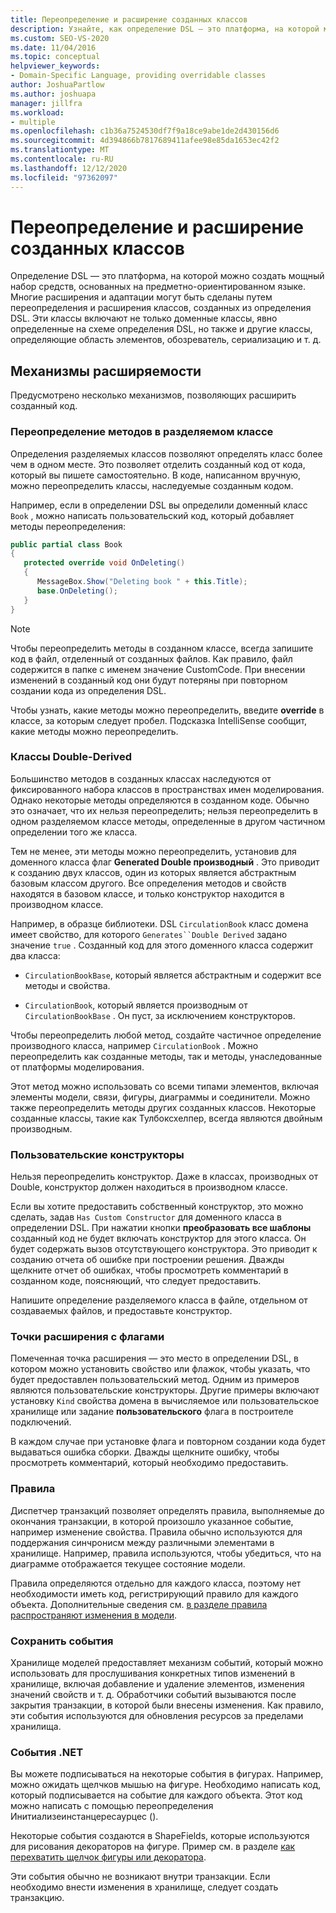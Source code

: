 ```yaml
---
title: Переопределение и расширение созданных классов
description: Узнайте, как определение DSL — это платформа, на которой можно создать мощный набор средств, основанных на предметно-ориентированном языке.
ms.custom: SEO-VS-2020
ms.date: 11/04/2016
ms.topic: conceptual
helpviewer_keywords:
- Domain-Specific Language, providing overridable classes
author: JoshuaPartlow
ms.author: joshuapa
manager: jillfra
ms.workload:
- multiple
ms.openlocfilehash: c1b36a7524530df7f9a18ce9abe1de2d430156d6
ms.sourcegitcommit: 4d394866b7817689411afee98e85da1653ec42f2
ms.translationtype: MT
ms.contentlocale: ru-RU
ms.lasthandoff: 12/12/2020
ms.locfileid: "97362097"
---
```

# <a name="override-and-extend-the-generated-classes"></a>Переопределение и расширение созданных классов

Определение DSL — это платформа, на которой можно создать мощный набор средств, основанных на предметно-ориентированном языке. Многие расширения и адаптации могут быть сделаны путем переопределения и расширения классов, созданных из определения DSL. Эти классы включают не только доменные классы, явно определенные на схеме определения DSL, но также и другие классы, определяющие область элементов, обозреватель, сериализацию и т. д.

## <a name="extensibility-mechanisms"></a>Механизмы расширяемости

Предусмотрено несколько механизмов, позволяющих расширить созданный код.

### <a name="override-methods-in-a-partial-class"></a>Переопределение методов в разделяемом классе

Определения разделяемых классов позволяют определять класс более чем в одном месте. Это позволяет отделить созданный код от кода, который вы пишете самостоятельно. В коде, написанном вручную, можно переопределить классы, наследуемые созданным кодом.

Например, если в определении DSL вы определили доменный класс `Book` , можно написать пользовательский код, который добавляет методы переопределения:

```csharp
public partial class Book
{
   protected override void OnDeleting()
   {
      MessageBox.Show("Deleting book " + this.Title);
      base.OnDeleting();
   }
}
```

> [!NOTE]
> Чтобы переопределить методы в созданном классе, всегда запишите код в файл, отделенный от созданных файлов. Как правило, файл содержится в папке с именем значение CustomCode. При внесении изменений в созданный код они будут потеряны при повторном создании кода из определения DSL.

Чтобы узнать, какие методы можно переопределить, введите **override** в классе, за которым следует пробел. Подсказка IntelliSense сообщит, какие методы можно переопределить.

### <a name="double-derived-classes"></a>Классы Double-Derived

Большинство методов в созданных классах наследуются от фиксированного набора классов в пространствах имен моделирования. Однако некоторые методы определяются в созданном коде. Обычно это означает, что их нельзя переопределить; нельзя переопределить в одном разделяемом классе методы, определенные в другом частичном определении того же класса.

Тем не менее, эти методы можно переопределить, установив для доменного класса флаг **Generated Double производный** . Это приводит к созданию двух классов, один из которых является абстрактным базовым классом другого. Все определения методов и свойств находятся в базовом классе, и только конструктор находится в производном классе.

Например, в образце библиотеки. DSL `CirculationBook` класс домена имеет свойство, для которого `Generates``Double Derived` задано значение `true` . Созданный код для этого доменного класса содержит два класса:

- `CirculationBookBase`, который является абстрактным и содержит все методы и свойства.

- `CirculationBook`, который является производным от `CirculationBookBase` . Он пуст, за исключением конструкторов.

Чтобы переопределить любой метод, создайте частичное определение производного класса, например `CirculationBook` . Можно переопределить как созданные методы, так и методы, унаследованные от платформы моделирования.

Этот метод можно использовать со всеми типами элементов, включая элементы модели, связи, фигуры, диаграммы и соединители. Можно также переопределить методы других созданных классов. Некоторые созданные классы, такие как Тулбоксхелпер, всегда являются двойным производным.

### <a name="custom-constructors"></a>Пользовательские конструкторы

Нельзя переопределить конструктор. Даже в классах, производных от Double, конструктор должен находиться в производном классе.

Если вы хотите предоставить собственный конструктор, это можно сделать, задав `Has Custom Constructor` для доменного класса в определении DSL. При нажатии кнопки **преобразовать все шаблоны** созданный код не будет включать конструктор для этого класса. Он будет содержать вызов отсутствующего конструктора. Это приводит к созданию отчета об ошибке при построении решения. Дважды щелкните отчет об ошибках, чтобы просмотреть комментарий в созданном коде, поясняющий, что следует предоставить.

Напишите определение разделяемого класса в файле, отдельном от создаваемых файлов, и предоставьте конструктор.

### <a name="flagged-extension-points"></a>Точки расширения с флагами

Помеченная точка расширения — это место в определении DSL, в котором можно установить свойство или флажок, чтобы указать, что будет предоставлен пользовательский метод. Одним из примеров являются пользовательские конструкторы. Другие примеры включают установку `Kind` свойства домена в вычисляемое или пользовательское хранилище или задание **пользовательского** флага в построителе подключений.

В каждом случае при установке флага и повторном создании кода будет выдаваться ошибка сборки. Дважды щелкните ошибку, чтобы просмотреть комментарий, который необходимо предоставить.

### <a name="rules"></a>Правила

Диспетчер транзакций позволяет определять правила, выполняемые до окончания транзакции, в которой произошло указанное событие, например изменение свойства. Правила обычно используются для поддержания синчронисм между различными элементами в хранилище. Например, правила используются, чтобы убедиться, что на диаграмме отображается текущее состояние модели.

Правила определяются отдельно для каждого класса, поэтому нет необходимости иметь код, регистрирующий правило для каждого объекта. Дополнительные сведения см. [в разделе правила распространяют изменения в модели](../modeling/rules-propagate-changes-within-the-model.md).

### <a name="store-events"></a>Сохранить события

Хранилище моделей предоставляет механизм событий, который можно использовать для прослушивания конкретных типов изменений в хранилище, включая добавление и удаление элементов, изменения значений свойств и т. д. Обработчики событий вызываются после закрытия транзакции, в которой были внесены изменения. Как правило, эти события используются для обновления ресурсов за пределами хранилища.

### <a name="net-events"></a>События .NET

Вы можете подписываться на некоторые события в фигурах. Например, можно ожидать щелчков мышью на фигуре. Необходимо написать код, который подписывается на событие для каждого объекта. Этот код можно написать с помощью переопределения Инитиализеинстанцересаурцес ().

Некоторые события создаются в ShapeFields, которые используются для рисования декораторов на фигуре. Пример см. в разделе [как перехватить щелчок фигуры или декоратора](../modeling/how-to-intercept-a-click-on-a-shape-or-decorator.md).

Эти события обычно не возникают внутри транзакции. Если необходимо внести изменения в хранилище, следует создать транзакцию.
